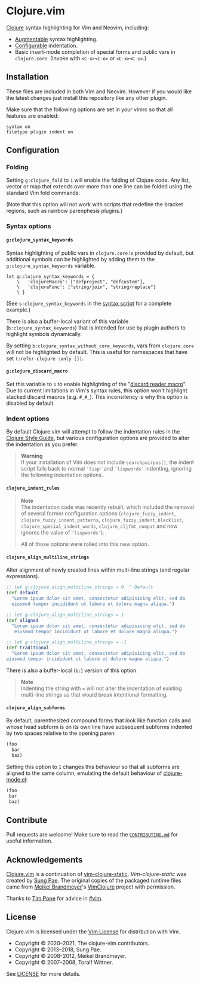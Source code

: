 # Clojure.vim

[Clojure][] syntax highlighting for Vim and Neovim, including:

- [Augmentable](#syntax-options) syntax highlighting.
- [Configurable](#indent-options) indentation.
- Basic insert-mode completion of special forms and public vars in
  `clojure.core`.  (Invoke with `<C-x><C-o>` or `<C-x><C-u>`.)


## Installation

These files are included in both Vim and Neovim.  However if you would like the
latest changes just install this repository like any other plugin.

Make sure that the following options are set in your vimrc so that all features
are enabled:

```vim
syntax on
filetype plugin indent on
```


## Configuration

### Folding

Setting `g:clojure_fold` to `1` will enable the folding of Clojure code.  Any
list, vector or map that extends over more than one line can be folded using
the standard Vim fold commands.

(Note that this option will not work with scripts that redefine the bracket
regions, such as rainbow parenphesis plugins.)


### Syntax options

#### `g:clojure_syntax_keywords`

Syntax highlighting of public vars in `clojure.core` is provided by default,
but additional symbols can be highlighted by adding them to the
`g:clojure_syntax_keywords` variable.

```vim
let g:clojure_syntax_keywords = {
    \   'clojureMacro': ["defproject", "defcustom"],
    \   'clojureFunc': ["string/join", "string/replace"]
    \ }
```

(See `s:clojure_syntax_keywords` in the [syntax script](syntax/clojure.vim) for
a complete example.)

There is also a buffer-local variant of this variable (`b:clojure_syntax_keywords`)
that is intended for use by plugin authors to highlight symbols dynamically.

By setting `b:clojure_syntax_without_core_keywords`, vars from `clojure.core`
will not be highlighted by default.  This is useful for namespaces that have
set `(:refer-clojure :only [])`.


#### `g:clojure_discard_macro`

Set this variable to `1` to enable highlighting of the
"[discard reader macro](https://clojure.org/guides/weird_characters#_discard)".
Due to current limitations in Vim's syntax rules, this option won't highlight
stacked discard macros (e.g. `#_#_`).  This inconsitency is why this option is
disabled by default.


### Indent options

By default Clojure.vim will attempt to follow the indentation rules in the
[Clojure Style Guide](https://guide.clojure.style), but various configuration
options are provided to alter the indentation as you prefer.

> **Warning**<br>
> If your installation of Vim does not include `searchpairpos()`, the indent
> script falls back to normal `'lisp'` and `'lispwords'` indenting, ignoring
> the following indentation options.


#### `clojure_indent_rules`

> **Note**<br>
> The indentation code was recently rebuilt, which included the removal of
> several former configuration options (`clojure_fuzzy_indent`,
> `clojure_fuzzy_indent_patterns`, `clojure_fuzzy_indent_blacklist`,
> `clojure_special_indent_words`, `clojure_cljfmt_compat` and now ignores the
> value of `'lispwords'`).
>
> All of those options were rolled into this new option.


#### `clojure_align_multiline_strings`

Alter alignment of newly created lines within multi-line strings (and regular
expressions).

```clojure
;; let g:clojure_align_multiline_strings = 0  " Default
(def default
  "Lorem ipsum dolor sit amet, consectetur adipisicing elit, sed do
  eiusmod tempor incididunt ut labore et dolore magna aliqua.")

;; let g:clojure_align_multiline_strings = 1
(def aligned
  "Lorem ipsum dolor sit amet, consectetur adipisicing elit, sed do
   eiusmod tempor incididunt ut labore et dolore magna aliqua.")

;; let g:clojure_align_multiline_strings = -1
(def traditional
  "Lorem ipsum dolor sit amet, consectetur adipisicing elit, sed do
eiusmod tempor incididunt ut labore et dolore magna aliqua.")
```

There is also a buffer-local (`b:`) version of this option.

> **Note**<br>
> Indenting the string with `=` will not alter the indentation of existing
> multi-line strings as that would break intentional formatting.


#### `clojure_align_subforms`

By default, parenthesized compound forms that look like function calls and
whose head subform is on its own line have subsequent subforms indented by
two spaces relative to the opening paren:

```clojure
(foo
  bar
  baz)
```

Setting this option to `1` changes this behaviour so that all subforms are
aligned to the same column, emulating the default behaviour of
[clojure-mode.el](https://github.com/clojure-emacs/clojure-mode):

```clojure
(foo
 bar
 baz)
```


## Contribute

Pull requests are welcome!  Make sure to read the
[`CONTRIBUTING.md`](CONTRIBUTING.md) for useful information.


## Acknowledgements

[Clojure.vim][] is a continuation of [vim-clojure-static][].
_Vim-clojure-static_ was created by [Sung Pae](https://github.com/guns).  The
original copies of the packaged runtime files came from
[Meikel Brandmeyer](http://kotka.de/)'s [VimClojure][] project with permission.

Thanks to [Tim Pope](https://github.com/tpope/) for advice in
[#vim](https://www.vi-improved.org/).


## License

Clojure.vim is licensed under the [Vim
License](http://vimdoc.sourceforge.net/htmldoc/uganda.html#license) for
distribution with Vim.

- Copyright © 2020–2021, The clojure-vim contributors.
- Copyright © 2013–2018, Sung Pae.
- Copyright © 2008–2012, Meikel Brandmeyer.
- Copyright © 2007–2008, Toralf Wittner.

See [LICENSE](https://github.com/clojure-vim/clojure.vim/blob/master/LICENSE)
for more details.


<!-- Links -->

[clojure.vim]: https://github.com/clojure-vim/clojure.vim
[vim-clojure-static]: https://github.com/guns/vim-clojure-static
[vimclojure]: https://www.vim.org/scripts/script.php?script_id=2501
[clojure]: https://clojure.org

<!-- vim: set tw=79 : -->
